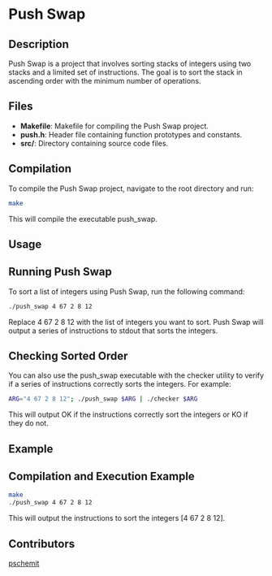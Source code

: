 # Push Swap

## Description
Push Swap is a project that involves sorting stacks of integers using two stacks and a limited set of instructions. The goal is to sort the stack in ascending order with the minimum number of operations.

## Files

- **Makefile**: Makefile for compiling the Push Swap project.
- **push.h**: Header file containing function prototypes and constants.
- **src/**: Directory containing source code files.

## Compilation

To compile the Push Swap project, navigate to the root directory and run:
```sh
make
```

This will compile the executable push_swap.

## Usage
## Running Push Swap

To sort a list of integers using Push Swap, run the following command:

```sh
./push_swap 4 67 2 8 12
```

Replace 4 67 2 8 12 with the list of integers you want to sort. Push Swap will output a series of instructions to stdout that sorts the integers.

## Checking Sorted Order

You can also use the push_swap executable with the checker utility to verify if a series of instructions correctly sorts the integers. For example:

```sh
ARG="4 67 2 8 12"; ./push_swap $ARG | ./checker $ARG
```

This will output OK if the instructions correctly sort the integers or KO if they do not.

## Example
## Compilation and Execution Example

```sh
make
./push_swap 4 67 2 8 12
```

This will output the instructions to sort the integers [4 67 2 8 12].

## Contributors
[pschemit](https://github.com/pschemit)
